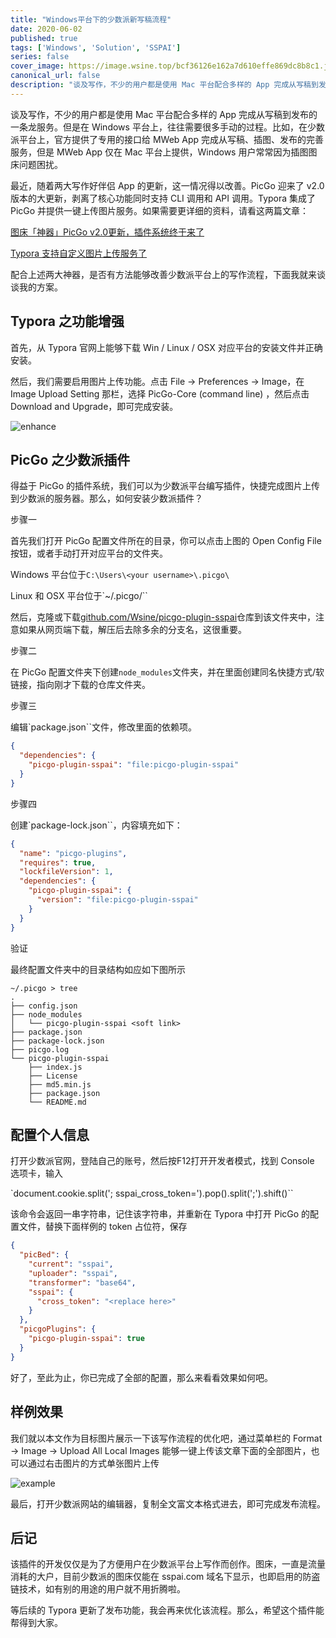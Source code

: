 ```yaml
---
title: "Windows平台下的少数派新写稿流程"
date: 2020-06-02
published: true
tags: ['Windows', 'Solution', 'SSPAI']
series: false
cover_image: https://image.wsine.top/bcf36126e162a7d610effe869dc8b8c1.jpg
canonical_url: false
description: "谈及写作，不少的用户都是使用 Mac 平台配合多样的 App 完成从写稿到发布的一条龙服务"
---
```


谈及写作，不少的用户都是使用 Mac 平台配合多样的 App 完成从写稿到发布的一条龙服务。但是在 Windows 平台上，往往需要很多手动的过程。比如，在少数派平台上，官方提供了专用的接口给 MWeb App 完成从写稿、插图、发布的完善服务，但是 MWeb App 仅在 Mac 平台上提供，Windows 用户常常因为插图图床问题困扰。

最近，随着两大写作好伴侣 App 的更新，这一情况得以改善。PicGo 迎来了 v2.0 版本的大更新，剥离了核心功能同时支持 CLI 调用和 API 调用。Typora 集成了 PicGo 并提供一键上传图片服务。如果需要更详细的资料，请看这两篇文章：

[图床「神器」PicGo v2.0更新，插件系统终于来了](https://sspai.com/post/52527)

[Typora 支持自定义图片上传服务了](https://sspai.com/post/59128)

配合上述两大神器，是否有方法能够改善少数派平台上的写作流程，下面我就来谈谈我的方案。

## Typora 之功能增强

首先，从 Typora 官网上能够下载 Win / Linux / OSX 对应平台的安装文件并正确安装。

然后，我们需要启用图片上传功能。点击 File -> Preferences -> Image，在 Image Upload Setting 那栏，选择 PicGo-Core (command line) ，然后点击 Download and Upgrade，即可完成安装。

![enhance](https://image.wsine.top/628cb7601505f1aaf9d736a4f59f68a6.png)

## PicGo 之少数派插件

得益于 PicGo 的插件系统，我们可以为少数派平台编写插件，快捷完成图片上传到少数派的服务器。那么，如何安装少数派插件？

步骤一

首先我们打开 PicGo 配置文件所在的目录，你可以点击上图的 Open Config File 按钮，或者手动打开对应平台的文件夹。

Windows 平台位于`C:\Users\<your username>\.picgo\`

Linux 和 OSX 平台位于`~/.picgo/``

然后，克隆或下载[github.com/Wsine/picgo-plugin-sspai](https://github.com/Wsine/picgo-plugin-sspai)仓库到该文件夹中，注意如果从网页端下载，解压后去除多余的分支名，这很重要。

步骤二

在 PicGo 配置文件夹下创建`node_modules`文件夹，并在里面创建同名快捷方式/软链接，指向刚才下载的仓库文件夹。

步骤三

编辑`package.json``文件，修改里面的依赖项。

```json
{
  "dependencies": {
    "picgo-plugin-sspai": "file:picgo-plugin-sspai"
  }
}
```

步骤四

创建`package-lock.json``，内容填充如下：

```json
{
  "name": "picgo-plugins",
  "requires": true,
  "lockfileVersion": 1,
  "dependencies": {
    "picgo-plugin-sspai": {
      "version": "file:picgo-plugin-sspai"
    }
  }
}
```

验证

最终配置文件夹中的目录结构如应如下图所示

```
~/.picgo > tree
.
├── config.json
├── node_modules
│   └── picgo-plugin-sspai <soft link>
├── package.json
├── package-lock.json
├── picgo.log
└── picgo-plugin-sspai
    ├── index.js
    ├── License
    ├── md5.min.js
    ├── package.json
    └── README.md
```

## 配置个人信息

打开少数派官网，登陆自己的账号，然后按F12打开开发者模式，找到 Console 选项卡，输入

`document.cookie.split('; sspai_cross_token=').pop().split(';').shift()``

该命令会返回一串字符串，记住该字符串，并重新在 Typora 中打开 PicGo 的配置文件，替换下面样例的 token 占位符，保存

```json
{
  "picBed": {
    "current": "sspai",
    "uploader": "sspai",
    "transformer": "base64",
    "sspai": {
      "cross_token": "<replace here>"
    }
  },
  "picgoPlugins": {
    "picgo-plugin-sspai": true
  }
}
```

好了，至此为止，你已完成了全部的配置，那么来看看效果如何吧。

## 样例效果

我们就以本文作为目标图片展示一下该写作流程的优化吧，通过菜单栏的 Format -> Image -> Upload All Local Images 能够一键上传该文章下面的全部图片，也可以通过右击图片的方式单张图片上传

![example](https://image.wsine.top/4472f6471191c61072d1e54de3f941d9.gif)

最后，打开少数派网站的编辑器，复制全文富文本格式进去，即可完成发布流程。

## 后记

该插件的开发仅仅是为了方便用户在少数派平台上写作而创作。图床，一直是流量消耗的大户，目前少数派的图床仅能在 sspai.com 域名下显示，也即启用的防盗链技术，如有别的用途的用户就不用折腾啦。

等后续的 Typora 更新了发布功能，我会再来优化该流程。那么，希望这个插件能帮得到大家。
